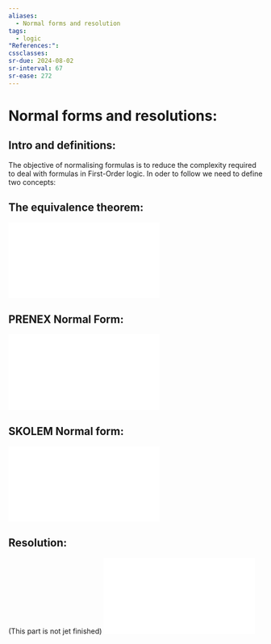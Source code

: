 ```yaml
---
aliases:
  - Normal forms and resolution
tags:
  - logic
"References:": 
cssclasses: 
sr-due: 2024-08-02
sr-interval: 67
sr-ease: 272
---
```

# Normal forms and resolutions: 
## Intro and definitions: 

The objective of normalising formulas is to reduce the complexity required to deal with formulas in First-Order logic. In oder to follow we need to define two concepts: 


## The equivalence theorem: 
![The equivalence theorem](20240501%20-%20155450%20-%20Theorem%20-%20Equivalence%20theorem.md)
## PRENEX Normal Form: 
![PRENEX Normal form](20240501%20-%20161016%20-%20PRENEX%20Normal%20form.md)
## SKOLEM Normal form: 
![SKOLEM Normal form](20240501%20-%20165252%20-%20SKOLEM%20Normal%20Form.md)

## Resolution:
(This part is not jet finished)
![Resolution proof method](20240501%20-%20171518%20-%20Proof%20method%20Resolution.md)
